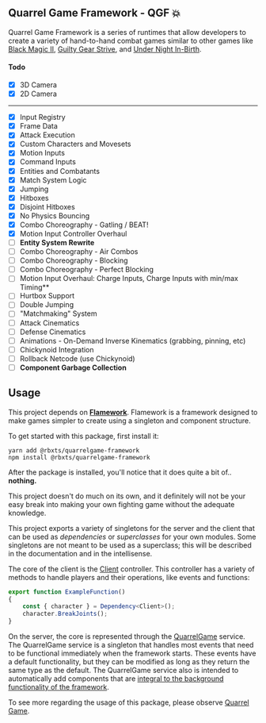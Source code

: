 ## **Quarrel Game Framework** - QGF 💥

Quarrel Game Framework is a series of runtimes that allow developers to
create a variety of hand-to-hand combat games similar to other games like
[Black Magic II](https://www.roblox.com/games/969669348/Game), [Guilty Gear Strive](https://www.guiltygear.com/ggst/en/), and [Under Night In-Birth](https://store.steampowered.com/app/452510/UNDER_NIGHT_INBIRTH_ExeLate/).

#### Todo
* [x] 3D Camera
* [x] 2D Camera

---

* [x] Input Registry
* [x] Frame Data
* [x] Attack Execution
* [x] Custom Characters and Movesets
* [x] Motion Inputs
* [x] Command Inputs
* [x] Entities and Combatants
* [x] Match System Logic
* [x] Jumping
* [x] Hitboxes
* [x] Disjoint Hitboxes
* [x] No Physics Bouncing
* [x] Combo Choreography - Gatling / BEAT!
* [x] Motion Input Controller Overhaul
* [ ] **Entity System Rewrite**
* [ ] Combo Choreography - Air Combos
* [ ] Combo Choreography - Blocking
* [ ] Combo Choreography - Perfect Blocking
* [ ] Motion Input Overhaul: Charge Inputs, Charge Inputs with min/max Timing**
* [ ] Hurtbox Support
* [ ] Double Jumping
* [ ] "Matchmaking" System
* [ ] Attack Cinematics
* [ ] Defense Cinematics
* [ ] Animations - On-Demand Inverse Kinematics (grabbing, pinning, etc)
* [ ] Chickynoid Integration
* [ ] Rollback Netcode (use Chickynoid)
* [ ] **Component Garbage Collection**

## Usage

This project depends on [**Flamework**](https://fireboltofdeath.dev/docs/flamework/). Flamework is a framework 
designed to make games simpler to create using a singleton and
component structure.

To get started with this package, first install it:
```console
yarn add @rbxts/quarrelgame-framework
npm install @rbxts/quarrelgame-framework
```
After the package is installed, you'll notice that it does quite a bit of..
**nothing.**

This project doesn't do much on its own, and it definitely will not
be your easy break into making your own fighting game without the 
adequate knowledge.

This project exports a variety of singletons for the server and the client
that can be used as *dependencies* or *superclasses* for your own modules. Some
singletons are not meant to be used as a superclass; this will be described
in the documentation and in the intellisense.

The core of the client is the [Client](src/client/controllers/client.controller.ts) controller. This controller has a variety of
methods to handle players and their operations, like events and functions:

```typescript
export function ExampleFunction()
{
    const { character } = Dependency<Client>();
    character.BreakJoints();
}
````

On the server, the core is represented through the [QuarrelGame](src/server/services/quarrelgame.service.ts) service. The QuarrelGame
service is a singleton that handles most events that need to be functional immediately
when the framework starts. These events have a default functionality, but they can be modified as long
as they return the same type as the default. The QuarrelGame service also is intended to automatically
add components that are [integral to the background functionality of the framework](src/server/components).

To see more regarding the usage of this package, please observe [Quarrel Game](https://www.github.com/Nowaaru/quarrelgame).

